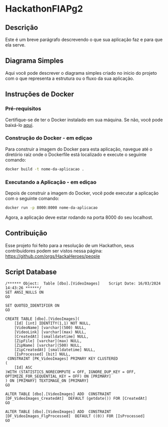 # HackathonFIAPg2

## Descrição

Este é um breve parágrafo descrevendo o que sua aplicação faz e para que ela serve.

## Diagrama Simples

Aqui você pode descrever o diagrama simples criado no inicio do projeto com o que representa a estrutura ou o fluxo da sua aplicação.  



## Instruções de Docker

### Pré-requisitos

Certifique-se de ter o Docker instalado em sua máquina. Se não, você pode baixá-lo [aqui](https://www.docker.com/products/docker-desktop).

### Construção do Docker - em ediçao

Para construir a imagem do Docker para esta aplicação, navegue até o diretório raiz onde o Dockerfile está localizado e execute o seguinte comando:

```bash
docker build -t nome-da-aplicacao .
```

### Executando a Aplicação - em ediçao

Depois de construir a imagem do Docker, você pode executar a aplicação com o seguinte comando:

```bash
docker run -p 8000:8000 nome-da-aplicacao
```

Agora, a aplicação deve estar rodando na porta 8000 do seu localhost.

## Contribuição


Esse projeto foi feito para a resolução de um Hackathon, seus contribuidores podem ser vistos nessa página:
https://github.com/orgs/HackaHeroes/people


## Script Database

```
/****** Object:  Table [dbo].[VideoImages]    Script Date: 16/03/2024 14:43:26 ******/
SET ANSI_NULLS ON
GO

SET QUOTED_IDENTIFIER ON
GO

CREATE TABLE [dbo].[VideoImages](
	[Id] [int] IDENTITY(1,1) NOT NULL,
	[VideoName] [varchar](500) NULL,
	[VideoLink] [varchar](max) NULL,
	[CreatedAt] [smalldatetime] NULL,
	[ZipFile] [varchar](max) NULL,
	[ZipName] [varchar](500) NULL,
	[ZipCreatedAt] [smalldatetime] NULL,
	[IsProcessed] [bit] NULL,
 CONSTRAINT [PK_VideoImages] PRIMARY KEY CLUSTERED 
(
	[Id] ASC
)WITH (STATISTICS_NORECOMPUTE = OFF, IGNORE_DUP_KEY = OFF, OPTIMIZE_FOR_SEQUENTIAL_KEY = OFF) ON [PRIMARY]
) ON [PRIMARY] TEXTIMAGE_ON [PRIMARY]
GO

ALTER TABLE [dbo].[VideoImages] ADD  CONSTRAINT [DF_VideoImages_CreatedAt]  DEFAULT (getdate()) FOR [CreatedAt]
GO

ALTER TABLE [dbo].[VideoImages] ADD  CONSTRAINT [DF_VideoImages_FlgProcessed]  DEFAULT ((0)) FOR [IsProcessed]
GO

